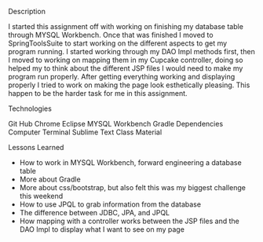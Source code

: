 Description

I started this assignment off with working on finishing my database table through MYSQL Workbench. Once that was finished I moved to SpringToolsSuite to start working on the different aspects to get my program running. I started working through my DAO Impl methods first, then I moved to working on mapping them in my Cupcake controller, doing so helped my to think about the different JSP files I would need to make my program run properly. After getting everything working and displaying properly I tried to work on making the page look esthetically pleasing. This happen to be the harder task for me in this assignment.

Technologies

Git Hub
Chrome
Eclipse
MYSQL Workbench
Gradle Dependencies
Computer Terminal
Sublime Text
Class Material



Lessons Learned

- How to work in MYSQL Workbench, forward engineering a database table
- More about Gradle
- More about css/bootstrap, but also felt this was my biggest challenge this weekend
- How to use JPQL to grab information from the database
- The difference between JDBC, JPA, and JPQL
- How mapping with a controller works between the JSP files and the DAO Impl to display what I want to see on my page

